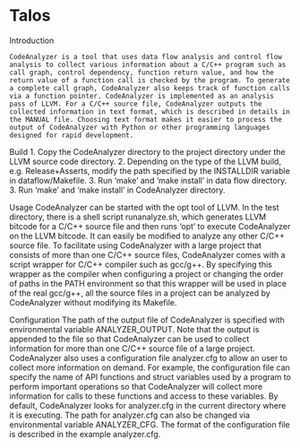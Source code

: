 # Talos
Introduction

    CodeAnalyzer is a tool that uses data flow analysis and control flow analysis to collect various information about a C/C++ program such as call graph, control dependency, function return value, and how the return value of a function call is checked by the program. To generate a complete call graph, CodeAnalyzer also keeps track of function calls via a function pointer. CodeAnalyzer is implemented as an analysis pass of LLVM. For a C/C++ source file, CodeAnalyzer outputs the collected information in text format, which is described in details in the MANUAL file. Choosing text format makes it easier to process the output of CodeAnalyzer with Python or other programming languages designed for rapid development.

Build
    1. Copy the CodeAnalyzer directory to the project directory under the LLVM source code directory.
    2. Depending on the type of the LLVM build, e.g. Release+Asserts, modify the path specified by the INSTALLDIR variable in dataflow/Makefile.
    3. Run ‘make’ and ‘make install’ in data flow directory.
    3. Run ‘make’ and ‘make install’ in CodeAnalyzer directory.  

Usage
    CodeAnalyzer can be started with the opt tool of LLVM. In the test directory, there is a shell script runanalyze.sh, which generates LLVM bitcode for a C/C++ source file and then runs ‘opt’ to execute CodeAnalyzer on the LLVM bitcode. It can easily be modified to  analyze any other C/C++ source file.
    To facilitate using CodeAnalyzer with a large project that consists of more than one C/C++ source files, CodeAnalyzer comes with a script wrapper for C/C++ compiler such as gcc/g++. By specifying this wrapper as the compiler when configuring a project or changing the order of paths in the PATH environment so that this wrapper will be used in place of the real gcc/g++, all the source files in a project can be analyzed by CodeAnalyzer without modifying its Makefile. 

Configuration
    The path of the output file of CodeAnalyzer is specified with environmental variable ANALYZER_OUTPUT. Note that the output is appended to the file so that CodeAnalyzer can be used to collect information for more than one C/C++ source file of a large project.
    CodeAnalyzer also uses a configuration file analyzer.cfg to allow an user to collect more information on demand. For example, the configuration file can specify the name of API functions and struct variables used by a program to perform important operations so that CodeAnalyzer will collect more information for calls to these functions and access to these variables. By default, CodeAnalyzer looks for analyzer.cfg in the current directory where it is executing. The path for analyzer.cfg can also be changed via environmental variable ANALYZER_CFG. The format of the configuration file is described in the example analyzer.cfg.
    
